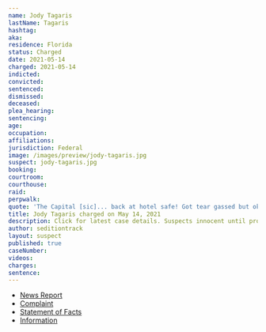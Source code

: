 ```yaml
---
name: Jody Tagaris
lastName: Tagaris
hashtag:
aka:
residence: Florida
status: Charged
date: 2021-05-14
charged: 2021-05-14
indicted:
convicted:
sentenced:
dismissed:
deceased:
plea_hearing:
sentencing:
age:
occupation:
affiliations:
jurisdiction: Federal
image: /images/preview/jody-tagaris.jpg
suspect: jody-tagaris.jpg
booking:
courtroom:
courthouse:
raid:
perpwalk:
quote: 'The Capital [sic]... back at hotel safe! Got tear gassed but okay!'
title: Jody Tagaris charged on May 14, 2021
description: Click for latest case details. Suspects innocent until proven guilty.
author: seditiontrack
layout: suspect
published: true
caseNumber:
videos:
charges:
sentence:
---
```

- [News Report](https://lawandcrime.com/u-s-capitol-siege/got-tear-gassed-but-okay-woman-charged-with-entering-u-s-capitol-building-through-broken-window-during-siege/)
- [Complaint](https://extremism.gwu.edu/sites/g/files/zaxdzs2191/f/Jody%20Lynn%20Tagaris%20Criminal%20Complaint.pdf)
- [Statement of Facts](https://extremism.gwu.edu/sites/g/files/zaxdzs2191/f/Jody%20Lynn%20Tagaris%20Criminal%20Complaint.pdf)
- [Information](https://extremism.gwu.edu/sites/g/files/zaxdzs2191/f/Jody%20Lynn%20Tagaris%20Information.pdf)

